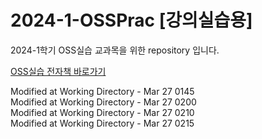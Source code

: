 # 2024-1-OSSPrac [강의실습용]
2024-1학기 OSS실습 교과목을 위한 repository 입니다.

[OSS실습 전자책 바로가기](https://wikidocs.net/book/13835)

Modified at Working Directory - Mar 27 0145  
Modified at Working Directory - Mar 27 0200  
Modified at Working Directory - Mar 27 0210  
Modified at Working Directory - Mar 27 0215  
